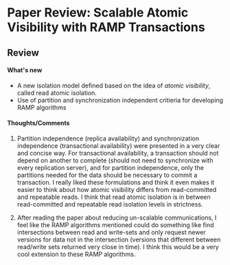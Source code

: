 # Paper Review: Scalable Atomic Visibility with RAMP Transactions

## Review

#### What's new
* A new isolation model defined based on the idea of _atomic visibility_, called read atomic isolation.
* Use of partition and synchronization independent critieria for developing RAMP algorithms

#### Thoughts/Comments
1. Partition independence (replica availability) and synchronization independence (transactional availability) were presented in a very clear and concise way. For transactional availability, a transaction should not depend on another to complete (should not need to synchronize with every replication server), and for partition independence, only the partitions needed for the data should be necessary to commit a transaction. I really liked these formulations and think it even makes it easier to think about how atomic visibility differs from read-committed and repeatable reads. I think that read atomic isolation is in between read-committed and repeatable read isolation levels in strictness.

2. After reading the paper about reducing un-scalable communications, I feel like the RAMP algorithms mentioned could do something like find intersections between read and write-sets and only request newer versions for data not in the intersection (versions that different between read/write sets returned very close in time). I think this would be a very cool extension to these RAMP algorithms.
